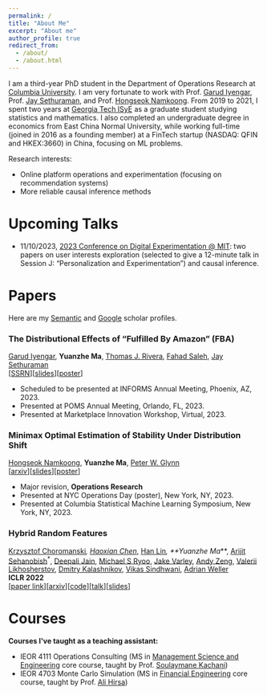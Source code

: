 ```yaml
---
permalink: /
title: "About Me"
excerpt: "About me"
author_profile: true
redirect_from: 
  - /about/
  - /about.html
---
```


I am a third-year PhD student in the Department of Operations Research at [Columbia University](https://www.ieor.columbia.edu/). I am very fortunate to work with Prof. [Garud Iyengar](http://www.columbia.edu/~gi10/), Prof. [Jay Sethuraman](https://www.ieor.columbia.edu/faculty/jay-sethuraman), and Prof. [Hongseok Namkoong](https://hsnamkoong.github.io/). From 2019 to 2021, I spent two years at [Georgia Tech ISyE](https://www.isye.gatech.edu/) as a graduate student studying statistics and mathematics. I also completed an undergraduate degree in economics from East China Normal University, while working full-time (joined in 2016 as a founding member) at a FinTech startup (NASDAQ: QFIN and HKEX:3660) in China, focusing on ML problems.


Research interests:
- Online platform operations and experimentation (focusing on recommendation systems)
- More reliable causal inference methods
 
<h1 id="talks"> Upcoming Talks</h1>

- 11/10/2023, [2023 Conference on Digital Experimentation @ MIT](https://ide.mit.edu/events/2023-conference-on-digital-experimentation-mit-codemit): two papers on user interests exploration (selected to give a 12-minute talk in Session J: “Personalization and Experimentation”) and causal inference.


<h1 id="publications"> Papers</h1>

Here are my [Semantic](https://www.semanticscholar.org/author/Yuanzhe-Ma/2144051894) and [Google](https://scholar.google.com/citations?user=4d8UV8sAAAAJ) scholar profiles.

### **The Distributional Effects of “Fulfilled By Amazon” (FBA)**
[Garud Iyengar](http://www.columbia.edu/~gi10/), **Yuanzhe Ma**, [Thomas J. Rivera](https://sites.google.com/site/thomasjriveraecon/home), [Fahad Saleh](https://www.fahadsaleh.com/), 
[Jay Sethuraman](https://www.ieor.columbia.edu/faculty/jay-sethuraman)  
\[[SSRN](https://ssrn.com/abstract=4365855)\]\[[slides](https://yuanzhe-ma.com/files/Slides_FBA.pdf)\]\[[poster](https://yuanzhe-ma.com/files/Poster_FBA.pdf)\]
- Scheduled to be presented at INFORMS Annual Meeting, Phoenix, AZ, 2023.
- Presented at POMS Annual Meeting, Orlando, FL, 2023.
- Presented at Marketplace Innovation Workshop, Virtual, 2023.

### **Minimax Optimal Estimation of Stability Under Distribution Shift** 
[Hongseok Namkoong](https://hsnamkoong.github.io/), **Yuanzhe Ma**, [Peter W. Glynn](https://web.stanford.edu/~glynn/) 
<br>\[[arxiv](https://arxiv.org/abs/2212.06338)\]\[[slides](https://yuanzhe-ma.com/files/Slides_stability.pdf)\]\[[poster](https://yuanzhe-ma.com/files/Poster_stability.pdf)\]
- Major revision, **Operations Research**
- Presented at NYC Operations Day (poster), New York, NY, 2023.
- Presented at Columbia Statistical Machine Learning Symposium, New York, NY, 2023.

### **Hybrid Random Features** 
[Krzysztof Choromanski](https://research.google/people/KrzysztofChoromanski/)<sup>*</sup>, [Haoxian Chen](https://scholar.google.com/citations?user=yOUIELYAAAAJ&hl=en)<sup>*</sup>, 
[Han Lin](https://hl-hanlin.github.io/)<sup>*</sup>, **Yuanzhe Ma<sup>*</sup>**, [Arijit Sehanobish](https://scholar.google.com/citations?user=MEby6-QAAAAJ&hl=en)<sup>*</sup>, [Deepali Jain](https://research.google/people/Deepali/), [Michael S Ryoo](http://michaelryoo.com/), [Jake Varley](https://scholar.google.com/citations?user=UJcm1MoAAAAJ&hl=en), [Andy Zeng](https://andyzeng.github.io/), [Valerii Likhosherstov](https://valerytyumen.github.io/), [Dmitry Kalashnikov](https://scholar.google.com/citations?user=2DBmo-wAAAAJ&hl=en), [Vikas Sindhwani](https://vikas.sindhwani.org/), [Adrian Weller](https://mlg.eng.cam.ac.uk/adrian/) 
<br> **ICLR 2022**
<br>\[[paper link](https://openreview.net/pdf?id=EMigfE6ZeS)\]\[[arxiv](https://arxiv.org/abs/2110.04367)\]\[[code](https://github.com/HL-hanlin/HRF_ICLR2022)\]\[[talk](https://iclr.cc/virtual/2022/poster/6410)\]\[[slides](https://iclr.cc/media/iclr-2022/Slides/6410.pdf)\]


<h1 id="courses"> Courses </h1>

**Courses I've taught as a teaching assistant:**
- IEOR 4111	Operations Consulting (MS in [Management Science and Engineering](https://mse.ieor.columbia.edu/) core course, taught by Prof. [Soulaymane Kachani](https://provost.columbia.edu/people/soulaymane-kachani))
- IEOR 4703 Monte Carlo Simulation (MS in [Financial Engineering](https://msfe.ieor.columbia.edu/) core course, taught by Prof. [Ali Hirsa](https://www.ieor.columbia.edu/faculty/ali-hirsa))

 

